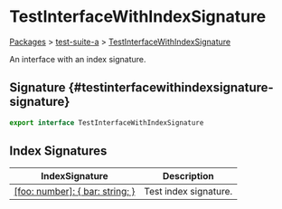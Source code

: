 # TestInterfaceWithIndexSignature

[Packages](/) \> [test-suite-a](/test-suite-a/) \> [TestInterfaceWithIndexSignature](/test-suite-a/testinterfacewithindexsignature-interface/)

An interface with an index signature.

## Signature {#testinterfacewithindexsignature-signature}

```typescript
export interface TestInterfaceWithIndexSignature
```

## Index Signatures

| IndexSignature | Description |
| - | - |
| [\[foo: number\]: { bar: string; }](/test-suite-a/testinterfacewithindexsignature-interface/_indexer_-indexsignature) | Test index signature. |
